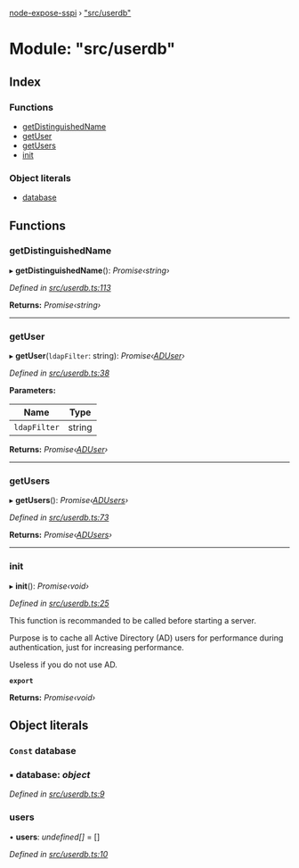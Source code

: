 [node-expose-sspi](../README.md) › ["src/userdb"](_src_userdb_.md)

# Module: "src/userdb"

## Index

### Functions

* [getDistinguishedName](_src_userdb_.md#getdistinguishedname)
* [getUser](_src_userdb_.md#getuser)
* [getUsers](_src_userdb_.md#getusers)
* [init](_src_userdb_.md#init)

### Object literals

* [database](_src_userdb_.md#const-database)

## Functions

###  getDistinguishedName

▸ **getDistinguishedName**(): *Promise‹string›*

*Defined in [src/userdb.ts:113](https://github.com/jlguenego/node-expose-sspi/blob/4e8c359/src/userdb.ts#L113)*

**Returns:** *Promise‹string›*

___

###  getUser

▸ **getUser**(`ldapFilter`: string): *Promise‹[ADUser](../interfaces/_src_interfaces_.aduser.md)›*

*Defined in [src/userdb.ts:38](https://github.com/jlguenego/node-expose-sspi/blob/4e8c359/src/userdb.ts#L38)*

**Parameters:**

Name | Type |
------ | ------ |
`ldapFilter` | string |

**Returns:** *Promise‹[ADUser](../interfaces/_src_interfaces_.aduser.md)›*

___

###  getUsers

▸ **getUsers**(): *Promise‹[ADUsers](_src_interfaces_.md#adusers)›*

*Defined in [src/userdb.ts:73](https://github.com/jlguenego/node-expose-sspi/blob/4e8c359/src/userdb.ts#L73)*

**Returns:** *Promise‹[ADUsers](_src_interfaces_.md#adusers)›*

___

###  init

▸ **init**(): *Promise‹void›*

*Defined in [src/userdb.ts:25](https://github.com/jlguenego/node-expose-sspi/blob/4e8c359/src/userdb.ts#L25)*

This function is recommanded to be called before starting a server.

Purpose is to cache all Active Directory (AD) users for
performance during authentication, just for increasing performance.

Useless if you do not use AD.

**`export`** 

**Returns:** *Promise‹void›*

## Object literals

### `Const` database

### ▪ **database**: *object*

*Defined in [src/userdb.ts:9](https://github.com/jlguenego/node-expose-sspi/blob/4e8c359/src/userdb.ts#L9)*

###  users

• **users**: *undefined[]* = []

*Defined in [src/userdb.ts:10](https://github.com/jlguenego/node-expose-sspi/blob/4e8c359/src/userdb.ts#L10)*
